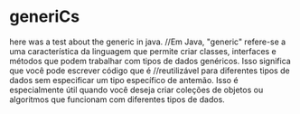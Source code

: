 # generiCs
here was a test about the generic in java.
//Em Java, "generic" refere-se a uma característica da linguagem que permite criar classes, interfaces e métodos que podem trabalhar com tipos de dados genéricos. Isso significa que você pode escrever código que é 
//reutilizável para diferentes tipos de dados sem especificar um tipo específico de antemão. Isso é especialmente útil quando você deseja criar coleções de objetos ou algoritmos que funcionam com diferentes tipos de dados.
